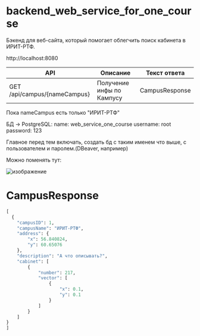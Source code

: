 # backend_web_service_for_one_course
Бэкенд для веб-сайта, который помогает облегчить поиск кабинета в ИРИТ-РТФ. 

http://localhost:8080

| API | Описание | Текст ответа |
| --- | -------- | ------------ |
| GET /api/campus/{nameCampus} | Получение инфы по Кампусу | CampusResponse |

Пока nameCampus есть только "ИРИТ-РТФ"

БД -> PostgreSQL:
  name: web_service_one_course
  username: root
  password: 123

Главное перед тем включать, создать бд с таким именем что выше, с пользователем и паролем.(DBeaver, например)

Можно поменять тут:

![изображение](https://github.com/YaEtoTui/backend_web_service_for_one_course/assets/102538132/d9e2a15c-e437-47a8-ab92-389bfc91c4f7)


# CampusResponse

```py
[
  {
    "campusID": 1,
    "campusName": "ИРИТ-РТФ",
    "address": {
        "x": 56.840824,
        "y": 60.65076
    },
    "description": "А что описывать?",
    "cabinet": [
        {
            "number": 217,
            "vector": [
                {
                    "x": 0.1,
                    "y": 0.1
                }
            ]
        }
    ]
}
]
```
